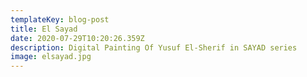 ```yaml
---
templateKey: blog-post
title: El Sayad
date: 2020-07-29T10:20:26.359Z
description: Digital Painting Of Yusuf El-Sherif in SAYAD series
image: elsayad.jpg
---
```

